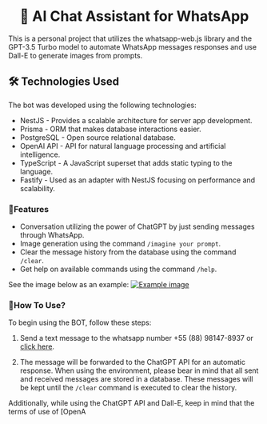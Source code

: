 # <center> 🤖 AI Chat Assistant for WhatsApp </center>

This is a personal project that utilizes the whatsapp-web.js library and the GPT-3.5 Turbo model to automate WhatsApp messages responses and use Dall-E to generate images from prompts.

## 🛠️ Technologies Used
The bot was developed using the following technologies:

-   NestJS - Provides a scalable architecture for server app development.
-   Prisma - ORM that makes database interactions easier.
-   PostgreSQL - Open source relational database.
-   OpenAI API - API for natural language processing and artificial intelligence.
-   TypeScript - A JavaScript superset that adds static typing to the language.
-   Fastify - Used as an adapter with NestJS focusing on performance and scalability.

### 🚀Features

-   Conversation utilizing the power of ChatGPT by just sending messages through WhatsApp.
-   Image generation using the command `/imagine your prompt`.
-   Clear the message history from the database using the command `/clear`.
-   Get help on available commands using the command `/help`.

See the image below as an example:
[![Example image](https://i.postimg.cc/RVqv61bP/image.png)](https://postimg.cc/Tp8zBbxm)

###  🧪How To Use?

To begin using the BOT, follow these steps:

1.  Send a text message to the whatsapp number +55 (88) 98147-8937 or [click here](https://wa.me/558881478937?text=Hello).
    

2. The message will be forwarded to the ChatGPT API for an automatic response. When using the environment, please bear in mind that all sent and received messages are stored in a database. These messages will be kept until the `/clear` command is executed to clear the history.

Additionally, while using the ChatGPT API and Dall-E, keep in mind that the terms of use of [OpenA